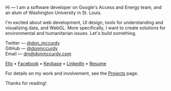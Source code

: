 




Hi — I am a software developer on Google's Access and Energy team, and an alum of Washington University in St. Louis.

I'm excited about web development, UI design, tools for understanding and visualizing data, and WebGL. More specifically, I want to create solutions for environmental and humanitarian issues. Let's build something.

Twitter — [@don_mccurdy](https://twitter.com/don_mccurdy)  
GitHub — [@donmccurdy](https://github.com/donmccurdy)  
Email — [dm@donmccurdy.com](mailto:dm@donmccurdy.com)

[Ello](https://ello.co/donmccurdy)
•
[Facebook](https://www.facebook.com/mccurdy) • [Keybase](https://keybase.io/donmccurdy)
•
[LinkedIn](https://www.linkedin.com/in/donmccurdy)
•
<a href=“https://dl.dropboxusercontent.com/u/42869844/LTS/Don%20McCurdy%20-%20Resume%202015.pdf” rel=“nofollow”>Resume</a>

For details on my work and involvement, see the [Projects](/projects) page.

Thanks for reading!
